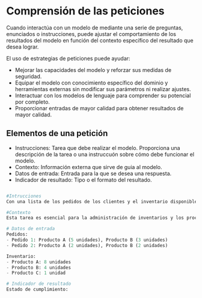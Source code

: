 Comprensión de las peticiones
==  
Cuando interactúa con un modelo de mediante una serie de preguntas, enunciados o instrucciones, puede ajustar el comportamiento de los resultados del modelo en función del contexto específico del resultado que desea lograr.

El uso de estrategias de peticiones puede ayudar:
- Mejorar las capacidades del modelo y reforzar sus medidas de seguridad.
- Equipar el modelo con conocimiento específico del dominio y herramientas externas sin modificar sus parámetros ni realizar ajustes.
- Interactuar con los modelos de lenguaje para comprender su potencial por completo.
- Proporcionar entradas de mayor calidad para obtener resultados de mayor calidad.

## Elementos de una petición
- Instrucciones: Tarea que debe realizar el modelo. Proporciona una descripción de la tarea o una instruccuón sobre cómo debe funcionar el modelo.
- Contexto: Información externa que sirve de guia al modelo.
- Datos de entrada: Entrada para la que se desea una respuesta.
- Indicador de resultado: Tipo o el formato del resultado.  
  
```python

#Intrucciones
Con una lista de los pedidos de los clientes y el inventario disponible, determinar qué pedidos se pueden gestionar y qué artículos se debe reabastecer.

#Contexto
Esta tarea es esencial para la administración de inventarios y los procesos de cumplimientos de pedidos en las empresas minoritarias o de comercio electrónico.

# Datos de entrada
Pedidos: 
- Pedido 1: Producto A (5 unidades), Producto B (3 unidades)
- Pedido 2: Producto A (2 unidades), Producto B (2 unidades)

Inventario: 
- Producto A: 8 unidades
- Producto B: 4 unidades
- Producto C: 1 unidad

# Indicador de resultado
Estado de cumplimiento: 

```

